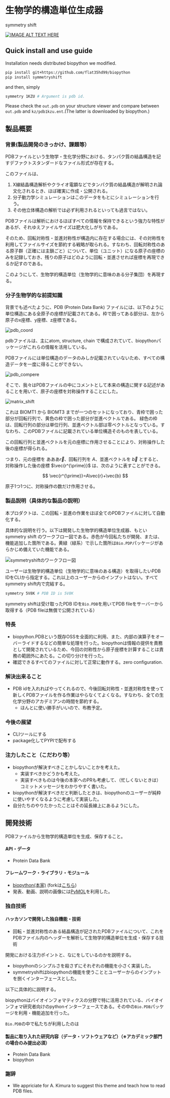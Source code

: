 # 生物学的構造単位生成器

symmetry shift

[![IMAGE ALT TEXT HERE](https://jphacks.com/wp-content/uploads/2021/07/JPHACKS2021_ogp.jpg)](https://www.youtube.com/watch?v=LUPQFB4QyVo)


## Quick install and use guide

Installation needs distributed biopython we modified.

```sh
pip install git+https://github.com/flat35hd99/biopython
pip install symmetryshift
```

and then, simply

```sh
symmetry 1KZU # Argument is pdb id.
```

Please check the `out.pdb` on your structure viewer and compare between `out.pdb` and `kz/pdb1kzu.ent`.(The latter is downloaded by biopython.)

## 製品概要
### 背景(製品開発のきっかけ、課題等）

PDBファイルという生物学・生化学分野における、タンパク質の結晶構造を記すデファクトスタンダードなファイル形式が存在する。

このファイルは、

1. X線結晶構造解析やクライオ電顕などでタンパク質の結晶構造が解明され論文化されるとき、ほぼ確実に作成・公開される。
2. 分子動力学シミュレーションはこのデータをもとにシミュレーションを行う。
3. その他立体構造の解析では必ず利用されるといっても過言ではない。

PDBファイルは解析におけるほぼすべての情報を保持できるという強力な特性があるが、それゆえファイルサイズは肥大化しがちである。

そのため、回転対称性・並進対称性が構造内に存在する場合には、その対称性を利用してファイルサイズを節約する戦略が取られる。すなわち、回転対称性のある原子群（正確には主鎖ごと）について、単位（ユニット）になる原子の座標のみを記録しておき、残りの原子はどのように回転・並進させれば座標を再現できるか記すのである。

このようにして、生物学的構造単位（生物学的に意味のある分子集団）を再現する。

### 分子生物学的な前提知識
背景でも述べたように、PDB (Protein Data Bank) ファイルには、以下のように単位構造にある全原子の座標が記載されてある。枠で囲ってある部分は、左から原子のx座標、y座標、z座標である。

![pdb_coord](https://user-images.githubusercontent.com/84301337/139531746-ee44b003-c757-45d6-8399-9bde1ea79c4c.jpg)

pdbファイルは、主にatom, structure, chain で構成されていて、biopythonパッケージがこれらの情報を活用している。

PDBファイルには単位構造のデータのみしか記載されていないため、すべての構造データを一度に得ることができない。

![pdb_compere](https://user-images.githubusercontent.com/84301337/139533463-2a4bb956-8778-46f4-9988-18bfc68a21ab.jpg)


そこで、我々はPDBファイルの中にコメントとして本来の構造に関する記述があることを用いて、原子の座標を対称操作することにした。

![matrix_shift](https://user-images.githubusercontent.com/84301337/139531506-93b5b24b-f1b0-4071-8fee-1d0d63909919.jpg)

これは BIOMT1 から BIOMT3 までが一つのセットになっており、青枠で囲った部分が回転行列で、黄色の枠で囲った部分が並進ベクトルである。
緑色の枠は、回転行列の部分は単位行列、並進ベクトル部は零ベクトルとなっている。すなわち、このPDBファイルに記載されている単位構造そのものを表している。

この回転行列と並進ベクトルを元の座標に作用させることにより、対称操作した後の座標が得られる。

つまり、元の座標を あああ$\vec{r}$、回転行列を $A$、並進ベクトルを $\vec{b}$ とすると、対称操作した後の座標 $\vec{r^{\prime}}$ は、次のように表すことができる。

$$
\vec{r^{\prime}}=A\vec{r}+\vec{b}
$$

原子1つ1つに、対称操作の数だけ作用させる。

### 製品説明（具体的な製品の説明）

本プロダクトは、この回転・並進の作業をほぼ全てのPDBファイルに対して自動化する。

具体的な説明を行う。以下は開発した生物学的構造単位生成器、もとい symmetry shift のワークフロー図である。赤色が今回私たちが開発、または、機能追加した箇所である。黄緑（緑系）で示した箇所は`Bio.PDP`パッケージがあらかじめ備えていた機能である。

![symmetryshiftのワークフロー図](src/workflow.drawio.svg)

ユーザーは生物学的構造単位（生物学的に意味のある構造）を取得したいPDB IDをCLIから指定する。これ以上のユーザーからのインプットはない。すべてsymmetry shift内で完結する。

```sh
symmetry 5V8K # PDB ID is 5V8K
```

symmetry shiftは受け取ったPDB IDを`Bio.PDB`を用いてPDB fileをサーバーから取得する（PDB fileは無償で公開されている）

### 特長

- biopython.PDBという既存OSSを全面的に利用、また、内部の演算子をオーバーライドするなどの簡単な処理を行った。biopythonは情報の提供を責務として開発されているため、今回の対称性から原子座標を計算することは責務の範囲外にあたる。この切り分けを行った。
- 確認できるすべてのファイルに対して正常に動作する。zero configuration.

### 解決出来ること

- PDB idを入れればやってくれるので、今後回転対称性・並進対称性を使って新しくPDBファイルを作る作業はやらなくてよくなる。すなわち、全ての生化学分野のアカデミアンの時間を節約する。
  - ほんとに使い勝手がいいので、布教予定。

### 今後の展望

- CLIツールにする
- package化してPYPIで配布する

### 注力したこと（こだわり等）

* biopythonが解決すべきことかしないことかを考えた。
  * 実装すべきかどうかも考えた。
  * 実装すべきものは今後の本家へのPRも考慮して、（忙しくないときは）コミットメッセージをわかりやすく書いた。
* biopythonが解決すべきだと判断したときは、biopythonのユーザーが純粋に使いやすくなるように考慮して実装した。
* 自分たちのやりたかったことはその延長線上にあるようにした。

## 開発技術

PDBファイルから生物学的構造単位を生成、保存すること。

#### API・データ
* Protein Data Bank

#### フレームワーク・ライブラリ・モジュール
* [biopython(本家)](https://github.com/biopython/biopython) (forkは[こちら](https://github.com/flat35hd99/biopython))
* 発表、動画、説明の画像には[PyMOL](https://pymol.org/2/)を利用した。

### 独自技術
#### ハッカソンで開発した独自機能・技術
* 回転・並進対称性のある結晶構造が記されたPDBファイルについて、これをPDBファイル内のヘッダーを解析して生物学的構造単位を生成・保存する技術




開発における注力ポイントと、なにをしているのかを説明する。

- biopythonのシンプルさを殺さずにそれぞれの機能を小さく実装した。
- symmetryshiftはbiopythonの機能を使うこととユーザーからのインプットを捌くインターフェースとした。

以下に具体的に説明する。

biopythonはバイオインフォマティクスの分野で特に活用されている、バイオインフォマ研究者向けのpythonインターフェースである。その中の`Bio.PDB`パッケージを利用・機能追加を行った。

`Bio.PDB`の中で私たちが利用したのは

#### 製品に取り入れた研究内容（データ・ソフトウェアなど）（※アカデミック部門の場合のみ提出必須）
* Protein Data Bank
* biopython

### 謝辞
* We appriciate for A. Kimura to suggest this theme and teach how to read PDB files. 
